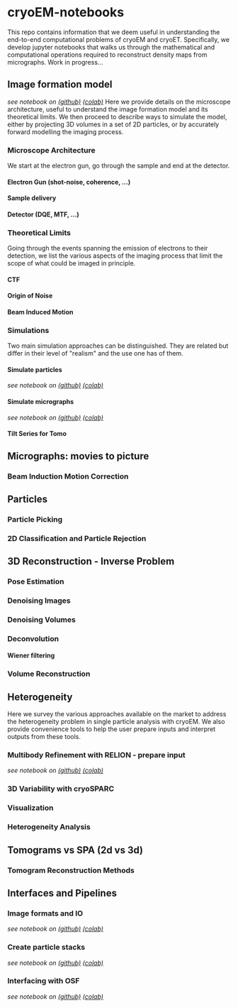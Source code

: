 # cryoEM-notebooks

This repo contains information that we deem useful in understanding the end-to-end computational problems of cryoEM and cryoET. Specifically, we develop jupyter notebooks that walks us through the mathematical and computational operations required to reconstruct density maps from micrographs. Work in progress...

## Image formation model 
*see notebook on [(github)](notebooks/ImageFormationModel/Image%20Formation%20Model.ipynb) [(colab)](https://colab.research.google.com/github/slaclab/cryoEM-notebooks/blob/master/notebooks/ImageFormationModel/Image%20Formation%20Model.ipynb)*
Here we provide details on the microscope architecture, useful to understand the image formation model and its theoretical limits. We then proceed to describe ways to simulate the model, either by projecting 3D volumes in a set of 2D particles, or by accurately forward modelling the imaging process.
### Microscope Architecture
We start at the electron gun, go through the sample and end at the detector.
#### Electron Gun (shot-noise, coherence, ...)
#### Sample delivery
#### Detector (DQE, MTF, ...)
### Theoretical Limits
Going through the events spanning the emission of electrons to their detection, we list the various aspects of the imaging process that limit the scope of what could be imaged in principle.
#### CTF
#### Origin of Noise
#### Beam Induced Motion
### Simulations
Two main simulation approaches can be distinguished. They are related but differ in their level of "realism" and the use one has of them.
#### Simulate particles 
*see notebook on [(github)](notebooks/ImageFormationModel/Projection.ipynb) [(colab)](https://colab.research.google.com/github/slaclab/cryoEM-notebooks/blob/master/notebooks/ImageFormationModel/Projection.ipynb)*
#### Simulate micrographs 
*see notebook on [(github)](notebooks/Simulating%20data.ipynb) [(colab)](https://colab.research.google.com/github/slaclab/cryoEM-notebooks/blob/master/notebooks/Simulating%20data.ipynb)*
#### Tilt Series for Tomo

## Micrographs: movies to picture
### Beam Induction Motion Correction

## Particles
### Particle Picking
### 2D Classification and Particle Rejection

## 3D Reconstruction - Inverse Problem
### Pose Estimation
### Denoising Images
### Denoising Volumes
### Deconvolution
#### Wiener filtering
### Volume Reconstruction

## Heterogeneity
Here we survey the various approaches available on the market to address the heterogeneity problem in single particle analysis with cryoEM. We also provide convenience tools to help the user prepare inputs and interpret outputs from these tools.
### Multibody Refinement with RELION - prepare input 
*see notebook on [(github)](notebooks/VolumeHeterogeneity/Automated%20Body%20Definition.ipynb) [(colab)](https://colab.research.google.com/github/slaclab/cryoEM-notebooks/blob/master/notebooks/VolumeHeterogeneity/Automated%20Body%20Definition.ipynb)*
### 3D Variability with cryoSPARC
### Visualization
### Heterogeneity Analysis

## Tomograms vs SPA (2d vs 3d)
### Tomogram Reconstruction Methods

## Interfaces and Pipelines
### Image formats and IO 
*see notebook on [(github)](notebooks/Interfaces/Simple%20IO%20and%20Visualisation.ipynb) [(colab)](https://colab.research.google.com/github/slaclab/cryoEM-notebooks/blob/master/notebooks/Interfaces/Simple%20IO%20and%20Visualisation.ipynb)*
### Create particle stacks 
*see notebook on [(github)](notebooks/Interfaces/Create%20Particle%20Stacks.ipynb) [(colab)](https://colab.research.google.com/github/slaclab/cryoEM-notebooks/blob/master/notebooks/Interfaces/Create%20Particle%20Stacks.ipynb)*
### Interfacing with OSF 
*see notebook on [(github)](notebooks/Interfaces/Using%20OSF%20to%20retrieve%20and%20store%20datasets.ipynb) [(colab)](https://colab.research.google.com/github/slaclab/cryoEM-notebooks/blob/master/notebooks/Interfaces/Using%20OSF%20to%20retrieve%20and%20store%20datasets.ipynb)*

